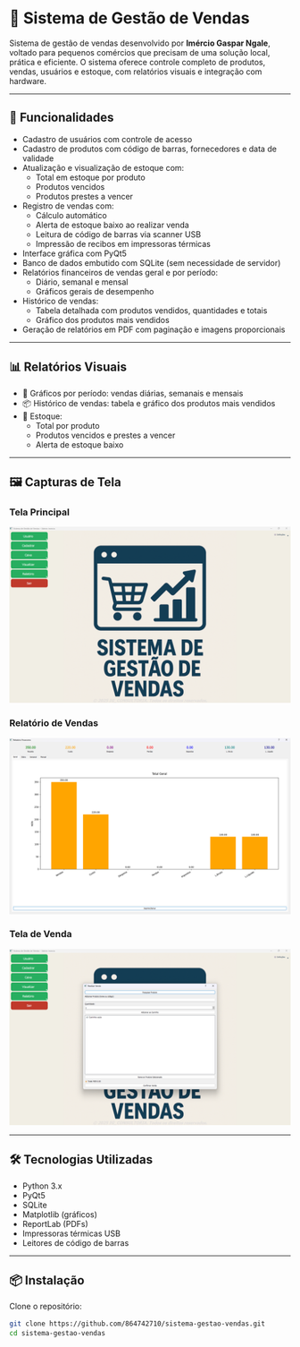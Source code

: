 # 🛒 Sistema de Gestão de Vendas

Sistema de gestão de vendas desenvolvido por **Imércio Gaspar Ngale**, voltado para pequenos comércios que precisam de uma solução local, prática e eficiente. O sistema oferece controle completo de produtos, vendas, usuários e estoque, com relatórios visuais e integração com hardware.

---

## 🧩 Funcionalidades

- Cadastro de usuários com controle de acesso  
- Cadastro de produtos com código de barras, fornecedores e data de validade  
- Atualização e visualização de estoque com:
  - Total em estoque por produto
  - Produtos vencidos
  - Produtos prestes a vencer  
- Registro de vendas com:
  - Cálculo automático
  - Alerta de estoque baixo ao realizar venda
  - Leitura de código de barras via scanner USB
  - Impressão de recibos em impressoras térmicas  
- Interface gráfica com PyQt5  
- Banco de dados embutido com SQLite (sem necessidade de servidor)  
- Relatórios financeiros de vendas geral e por período:
  - Diário, semanal e mensal
  - Gráficos gerais de desempenho  
- Histórico de vendas:
  - Tabela detalhada com produtos vendidos, quantidades e totais
  - Gráfico dos produtos mais vendidos  
- Geração de relatórios em PDF com paginação e imagens proporcionais  

---

## 📊 Relatórios Visuais

- 📅 Gráficos por período: vendas diárias, semanais e mensais  
- 📦 Histórico de vendas: tabela e gráfico dos produtos mais vendidos  
- 🧮 Estoque:
  - Total por produto
  - Produtos vencidos e prestes a vencer
  - Alerta de estoque baixo  

---

## 🖼️ Capturas de Tela

### Tela Principal  
![Tela principal](assets/tela-principal.png)

### Relatório de Vendas  
![Relatório de vendas](assets/tela-relatorio.png)

### Tela de Venda  
![Tela de venda](assets/tela-venda.png)

---

## 🛠️ Tecnologias Utilizadas

- Python 3.x  
- PyQt5  
- SQLite  
- Matplotlib (gráficos)  
- ReportLab (PDFs)  
- Impressoras térmicas USB  
- Leitores de código de barras  

---

## 📦 Instalação

Clone o repositório:

```bash
git clone https://github.com/864742710/sistema-gestao-vendas.git
cd sistema-gestao-vendas
